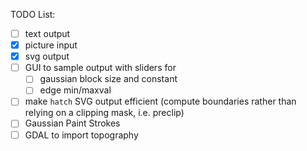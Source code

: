 TODO List:
-[ ] text output
-[x] picture input
-[x] svg output
-[ ] GUI to sample output with sliders for
    -[ ] gaussian block size and constant
    -[ ] edge min/maxval
-[ ] make `hatch` SVG output efficient (compute boundaries rather than relying on a clipping mask, i.e. preclip)
-[ ] Gaussian Paint Strokes
-[ ] GDAL to import topography
